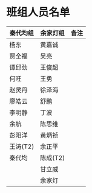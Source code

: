 # 班组人员名单
|秦代均组|余家灯组|备注|
|---|---|---|
|杨东|黄嘉诚||
|贾全福|吴亮||
|谭邱劲|王俊超||
|何旺|王勇||
|赵灵丹|徐泽海||
|廖皓云|舒鹏||
|李明静|丁波||
|余航|陈思维||
|彭阳洋|黄炳祯||
|王涛(T2)|余正平||
|秦代均|陈成(T2)||
||甘立威||
||余家灯||	
